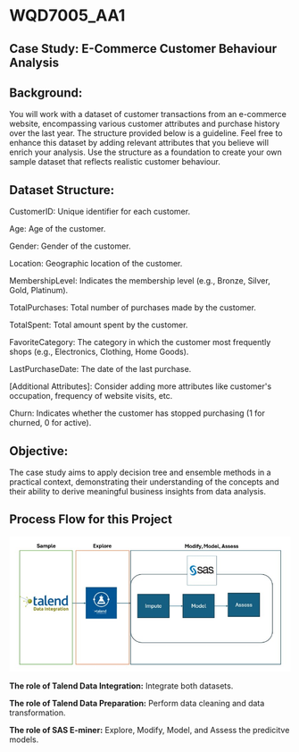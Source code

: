 # WQD7005_AA1

## Case Study: E-Commerce Customer Behaviour Analysis 
## Background: 
You will work with a dataset of customer transactions from an e-commerce website, encompassing various customer attributes and purchase history over the last year. The structure provided below is a guideline. Feel free to enhance this dataset by adding  relevant attributes that you believe will enrich your analysis. Use the structure as a 
foundation to create your own sample dataset that reflects realistic customer behaviour. 

## Dataset Structure: 

CustomerID: Unique identifier for each customer. 

Age: Age of the customer. 

Gender: Gender of the customer. 

Location: Geographic location of the customer. 

MembershipLevel: Indicates the membership level (e.g., Bronze, Silver, Gold, Platinum). 

TotalPurchases: Total number of purchases made by the customer. 

TotalSpent: Total amount spent by the customer. 

FavoriteCategory: The category in which the customer most frequently shops (e.g., Electronics, Clothing, Home Goods). 

LastPurchaseDate: The date of the last purchase. 

[Additional Attributes]: Consider adding more attributes like customer's occupation, frequency of website visits, etc. 

Churn: Indicates whether the customer has stopped purchasing (1 for churned, 0 for active).

## Objective: 
The case study aims to apply decision tree and ensemble methods in a practical context, demonstrating their understanding of the concepts and their ability to derive meaningful business insights from data analysis. 

## Process Flow for this Project

![Updated Image](https://github.com/sokqi918/WQD7005_AA1/blob/main/Process%20flow.jpg)

**The role of Talend Data Integration:**
Integrate both datasets.

**The role of Talend Data Preparation:**
Perform data cleaning and data transformation.

**The role of SAS E-miner:**
Explore, Modify, Model, and Assess the predicitve models.
